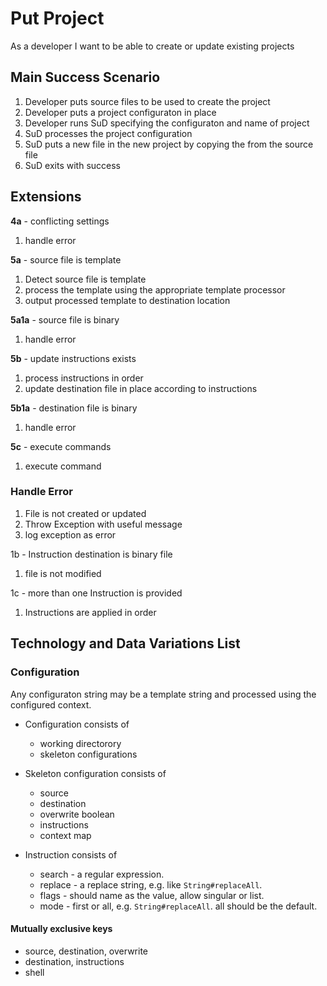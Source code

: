 # Put Project

As a developer I want to be able to create or update existing projects

## Main Success Scenario

1. Developer puts source files to be used to create the project
1. Developer puts a project configuraton in place
1. Developer runs SuD specifying the configuraton and name of project
1. SuD processes the project configuration
1. SuD puts a new file in the new project by copying the from the source file
1. SuD exits with success

## Extensions

**4a** - conflicting settings

1. handle error

**5a** - source file is template

1. Detect source file is template
1. process the template using the appropriate template processor
1. output processed template to destination location

**5a1a** - source file is binary

1. handle error

**5b** - update instructions exists

1. process instructions in order
1. update destination file in place according to instructions

**5b1a** - destination file is binary

1. handle error

**5c** - execute commands

1. execute command

### Handle Error

1. File is not created or updated
1. Throw Exception with useful message
1. log exception as error

1b - Instruction destination is binary file

1. file is not modified

1c - more than one Instruction is provided

1. Instructions are applied in order

## Technology and Data Variations List

### Configuration

Any configuraton string may be a template string and processed using the configured context.

* Configuration consists of
  * working directorory
  * skeleton configurations

* Skeleton configuration consists of
  * source
  * destination
  * overwrite boolean
  * instructions
  * context map

* Instruction consists of
  * search - a regular expression.
  * replace - a replace string, e.g. like `String#replaceAll`.
  * flags - should name as the value, allow singular or list.
  * mode - first or all, e.g. `String#replaceAll`. all should be the default.

#### Mutually exclusive keys

* source, destination, overwrite
* destination, instructions
* shell
